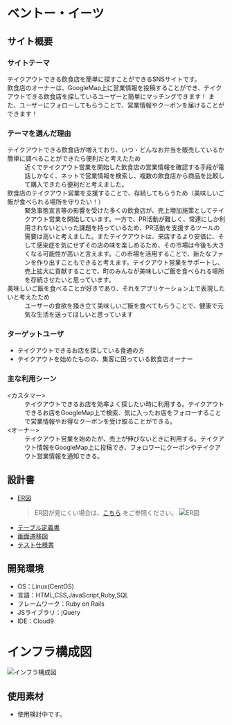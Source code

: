 # ベントー・イーツ

## サイト概要

### サイトテーマ
テイクアウトできる飲食店を簡単に探すことができるSNSサイトです。<br>
飲食店のオーナーは、GoogleMap上に営業情報を投稿することができ、テイクアウトできる飲食店を探しているユーザーと簡単にマッチングできます！
また、ユーザーにフォローしてもらうことで、営業情報やクーポンを届けることができます！

### テーマを選んだ理由
<dl>
  <dt>テイクアウトできる飲食店が増えており、いつ・どんなお弁当を販売しているか簡単に調べることができたら便利だと考えたため</dt>
  <dd>近くでテイクアウト営業を開始した飲食店の営業情報を確認する手段が電話しかなく、ネットで営業情報を検索し、複数の飲食店から商品を比較して購入できたら便利だと考えました。</dd>

  <dt>飲食店のテイクアウト営業を支援することで、存続してもらうため（美味しいご飯が食べられる場所を守りたい！）</dt>
  <dd>緊急事態宣言等の影響を受けた多くの飲食店が、売上増加施策としてテイクアウト営業を開始しています。一方で、PR活動が難しく、常連にしか利用されないといった課題を持っているため、PR活動を支援するツールの需要は高いと考えました。またテイクアウトは、来店するより安価に、そして感染症を気にせずその店の味を楽しめるため、その市場は今後も大きくなる可能性が高いと言えます。この市場を活用することで、新たなファンを作り出すこともできると考えます。テイクアウト営業をサポートし、売上拡大に貢献することで、町のみんなが美味しいご飯を食べられる場所を存続させたいと思っています。</dd>

  <dt>美味しいご飯を食べることが好きであり、それをアプリケーション上で表現したいと考えたため</dt>
  <dd>ユーザーの食欲を掻き立て美味しいご飯を食べてもらうことで、健康で元気な生活を送ってほしいと思っています</dd>
</dl>

### ターゲットユーザ
- テイクアウトできるお店を探している食通の方
- テイクアウトを始めたものの、集客に困っている飲食店オーナー

### 主な利用シーン
<dl>
  <dt><カスタマー></dt>
  <dd>テイクアウトできるお店を効率よく探したい時に利用する。テイクアウトできるお店をGoogleMap上で検索、気に入ったお店をフォローすることで営業情報やお得なクーポンを受け取ることができる。</dd>
  <dt><オーナー></dt>
  <dd>テイクアウト営業を始めたが、売上が伸びないときに利用する。テイクアウト情報をGoogleMap上に投稿でき、フォロワーにクーポンやテイクアウト営業情報を通知できる。</dd>
</dl>

## 設計書
- [ER図](https://drive.google.com/file/d/190SQWqajMvwmHvLalG3qwr6rYdJWSofj/view?usp=sharing)<br>
  >ER図が見にくい場合は、[こちら](https://user-images.githubusercontent.com/102851643/179388943-49b33060-1d28-430e-b3e4-0e5bedf6caf1.jpg) をご参照ください。
  ![ER図](https://user-images.githubusercontent.com/102851643/179388943-49b33060-1d28-430e-b3e4-0e5bedf6caf1.jpg)
- [テーブル定義書](https://docs.google.com/spreadsheets/d/18Yz6ZwXigmcGdX10d_hcda0BXtH84INP/edit#gid=756628059)
- [画面遷移図](https://app.diagrams.net/#G1Nx-DLpkUmvxsOb35LBmMwi-6tPtv8VAF)
- [テスト仕様書](https://docs.google.com/spreadsheets/d/1QgoErg15MSbFttV0-vBXiY01oHu-2CYr/edit#gid=547097470)


## 開発環境
- OS：Linux(CentOS)
- 言語：HTML,CSS,JavaScript,Ruby,SQL
- フレームワーク：Ruby on Rails
- JSライブラリ：jQuery
- IDE：Cloud9
# インフラ構成図
![インフラ構成図](https://user-images.githubusercontent.com/102851643/179396327-40c6edfd-30f4-4be1-8d90-43f26c4781ed.jpg)

## 使用素材
- 使用検討中です。
